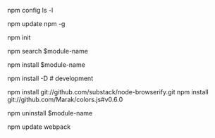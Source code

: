 npm config ls -l

npm update npm -g



npm init

npm search $module-name

npm install $module-name

npm install -D # development

npm install git://github.com/substack/node-browserify.git
npm install git://github.com/Marak/colors.js#v0.6.0

npm uninstall $module-name


npm update webpack
